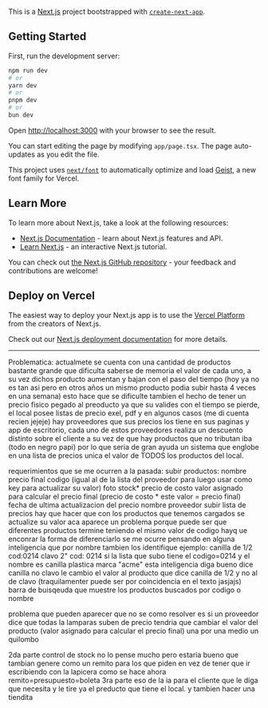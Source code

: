 This is a [Next.js](https://nextjs.org) project bootstrapped with [`create-next-app`](https://nextjs.org/docs/app/api-reference/cli/create-next-app).

## Getting Started

First, run the development server:

```bash
npm run dev
# or
yarn dev
# or
pnpm dev
# or
bun dev
```

Open [http://localhost:3000](http://localhost:3000) with your browser to see the result.

You can start editing the page by modifying `app/page.tsx`. The page auto-updates as you edit the file.

This project uses [`next/font`](https://nextjs.org/docs/app/building-your-application/optimizing/fonts) to automatically optimize and load [Geist](https://vercel.com/font), a new font family for Vercel.

## Learn More

To learn more about Next.js, take a look at the following resources:

- [Next.js Documentation](https://nextjs.org/docs) - learn about Next.js features and API.
- [Learn Next.js](https://nextjs.org/learn) - an interactive Next.js tutorial.

You can check out [the Next.js GitHub repository](https://github.com/vercel/next.js) - your feedback and contributions are welcome!

## Deploy on Vercel

The easiest way to deploy your Next.js app is to use the [Vercel Platform](https://vercel.com/new?utm_medium=default-template&filter=next.js&utm_source=create-next-app&utm_campaign=create-next-app-readme) from the creators of Next.js.

Check out our [Next.js deployment documentation](https://nextjs.org/docs/app/building-your-application/deploying) for more details.

------------------------------------------------------------------------------------------------------------
Problematica:
    actualmete se cuenta con una cantidad de productos bastante grande que dificulta saberse de memoria el valor de cada uno, a su vez dichos producto aumentan y bajan con el paso del tiempo (hoy ya no es tan asi pero en otros años un mismo producto podia subir hasta 4 veces en una semana) esto hace que se dificulte tambien el hecho de tener un precio fisico pegado al preoducto ya que su valides con el tiempo se pierde, el local posee listas de precio exel, pdf y en algunos casos (me di cuenta recien jejeje) hay proveedores que sus precios los tiene en sus paginas y app de escritorio, cada uno de estos proveedores realiza un descuento distinto sobre el cliente a su vez de que hay productos que no tributan iba (todo en negro papi) por lo que seria de gran ayuda un sistema que englobe en una lista de precios unica el valor de TODOS los productos del local.

requerimientos que se me ocurren a la pasada:
    subir productos:
        nombre
        precio final
        codigo (igual al de la lista del proveedor para luego usar como key para actualizar su valor)
        foto
        stock*
        precio de costo
        valor asignado para calcular el precio final (precio de costo * este valor = precio final)
        fecha de ultima actualizacion del precio
        nombre proveedor 
    subir lista de precios
        hay que hacer que con los productos que tenemos cargados se actualize su valor aca aparece un problema porque puede ser que diferentes productos termine teniendo el mismo valor de codigo hayq ue enconrar la forma de diferenciarlo se me ocurre pensando en alguna inteligencia que por nombre tambien los identifique ejemplo:
        canilla de 1/2 cod:0214
        clavo 2" cod: 0214
        si la lista que subo tiene el codigo=0214 y el nombre es canilla plastica marca "acme" esta inteligencia diga bueno dice canilla no clavo le cambio el valor al producto que dice canilla de 1/2 y no al de clavo (traquilamenter puede ser por coincidencia en el texto jasjajs)
    barra de buisqeuda que muestre los productos buscados por codigo o nombre

problema que pueden aparecer que no se como resolver es si un proveedor dice que todas la lamparas suben de precio tendria que cambiar el valor del producto (valor asignado para calcular el precio final) una por una medio un quilombo 

2da parte 
    control de stock
        no lo pense mucho pero estaria bueno que tambian genere como un remito para los que piden en vez de tener que ir escribiendo con la lapicera como se hace ahora remito=presupuesto=boleta
3ra parte
    eso de la ia para el cliente que le diga que necesita y le tire ya el preducto que tiene el local. y tambien hacer una tiendita 
